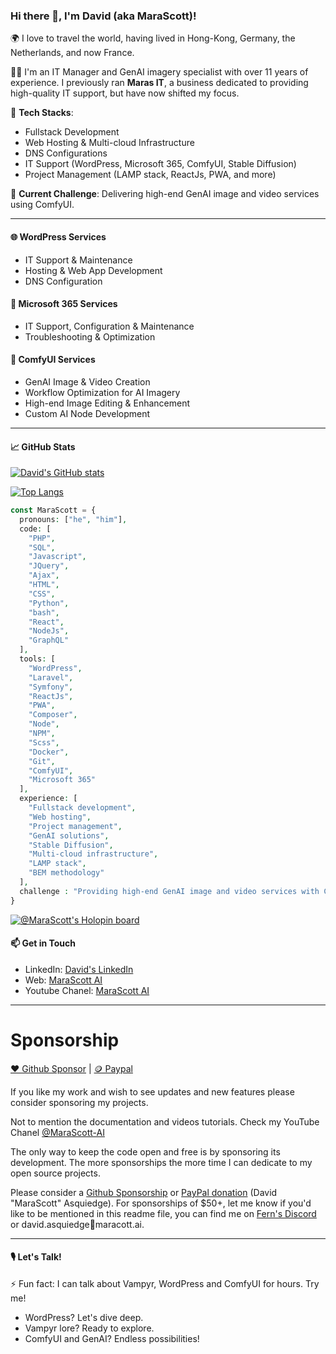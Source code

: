 ### Hi there 👋, I'm David (aka MaraScott)!

🌍 I love to travel the world, having lived in Hong-Kong, Germany, the Netherlands, and now France.

👨‍💼 I'm an IT Manager and GenAI imagery specialist with over 11 years of experience. I previously ran **Maras IT**, a business dedicated to providing high-quality IT support, but have now shifted my focus.

🔨 **Tech Stacks**: 
- Fullstack Development
- Web Hosting & Multi-cloud Infrastructure
- DNS Configurations
- IT Support (WordPress, Microsoft 365, ComfyUI, Stable Diffusion)
- Project Management (LAMP stack, ReactJs, PWA, and more)

🎯 **Current Challenge**: Delivering high-end GenAI image and video services using ComfyUI.

---

#### 🌐 WordPress Services
- IT Support & Maintenance
- Hosting & Web App Development
- DNS Configuration

#### 💼 Microsoft 365 Services
- IT Support, Configuration & Maintenance
- Troubleshooting & Optimization

#### 🎨 ComfyUI Services
- GenAI Image & Video Creation
- Workflow Optimization for AI Imagery
- High-end Image Editing & Enhancement
- Custom AI Node Development

---

#### 📈 GitHub Stats

[![David's GitHub stats](https://github-readme-stats.vercel.app/api?username=MaraScott&theme=radical&show_icons=true&hide_border=true&count_private=true&show_owner=true&locale=en&include_all_commits=true)](#)

[![Top Langs](https://github-readme-stats.vercel.app/api/top-langs/?username=MaraScott&layout=compact&theme=radical&hide_border=true&locale=en)](#)

```php
const MaraScott = {
  pronouns: ["he", "him"],
  code: [
    "PHP",
    "SQL",
    "Javascript",
    "JQuery",
    "Ajax",
    "HTML",
    "CSS",
    "Python",
    "bash",
    "React",
    "NodeJs",
    "GraphQL"
  ],
  tools: [
    "WordPress",
    "Laravel",
    "Symfony",
    "ReactJs",
    "PWA",
    "Composer",
    "Node",
    "NPM",
    "Scss",
    "Docker",
    "Git",
    "ComfyUI",
    "Microsoft 365"
  ],
  experience: [
    "Fullstack development",
    "Web hosting",
    "Project management",
    "GenAI solutions",
    "Stable Diffusion",
    "Multi-cloud infrastructure",
    "LAMP stack",
    "BEM methodology"
  ],
  challenge : "Providing high-end GenAI image and video services with ComfyUI"
}
```

[![@MaraScott's Holopin board](https://holopin.me/davask)](#)

#### 📫 Get in Touch

- LinkedIn: [David's LinkedIn](https://linkedin.com/in/davasq)
- Web: [MaraScott AI](https://www.marascott.ai/)
- Youtube Chanel: [MaraScott AI](https://www.youtube.com/@marascott-ai)

---

# Sponsorship

[❤️ Github Sponsor](https://github.com/sponsors/MaraScott) | [🪙 Paypal](https://www.paypal.me/marascottai)

If you like my work and wish to see updates and new features please consider sponsoring my projects.

Not to mention the documentation and videos tutorials. Check my YouTube Chanel [@MaraScott-AI](https://www.youtube.com/@marascott-ai)

The only way to keep the code open and free is by sponsoring its development. The more sponsorships the more time I can dedicate to my open source projects.

Please consider a [Github Sponsorship](https://github.com/sponsors/MaraScott) or [PayPal donation](https://www.paypal.me/marascottai) (David "MaraScott" Asquiedge). For sponsorships of $50+, let me know if you'd like to be mentioned in this readme file, you can find me on [Fern&#39;s Discord](https://discord.com/invite/t28yZEewrp) or david.asquiedge🐰maracott.ai.

---

#### 🎙️ Let's Talk!

⚡ Fun fact: I can talk about Vampyr, WordPress and ComfyUI for hours. Try me!

- WordPress? Let's dive deep.
- Vampyr lore? Ready to explore.
- ComfyUI and GenAI? Endless possibilities!

